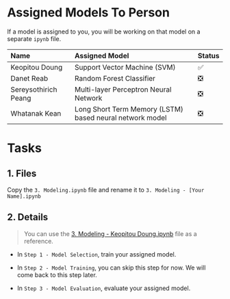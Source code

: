 # Assigned Models To Person
If a model is assigned to you, you will be working on that model on a separate `ipynb` file.

| Name | Assigned Model | Status |
| :--- | :--- | :--- |
| Keopitou Doung | Support Vector Machine (SVM) | ✅ |
| Danet Reab | Random Forest Classifier | ❎ |
| Sereysothirich Peang | Multi-layer Perceptron Neural Network | ❎ |
| Whatanak Kean | Long Short Term Memory (LSTM) based neural network model | ❎ |


# Tasks
## 1. Files
Copy the `3. Modeling.ipynb` file and rename it to `3. Modeling - [Your Name].ipynb`

## 2. Details
> You can use the [3. Modeling - Keopitou Doung.ipynb](../3.%20Modeling%20-%20Keopitou.ipynb) file as a reference.

- In `Step 1 - Model Selection`, train your assigned model. 

- In `Step 2 - Model Training`, you can skip this step for now. We will come back to this step later.

- In `Step 3 - Model Evaluation`, evaluate your assigned model.
